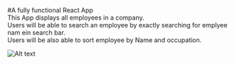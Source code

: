 #A fully functional React App  
This App displays all employees in a company.  
Users will be able to search an employee by exactly searching for emplyee nam ein search bar.  
Users will be also able to sort employee by Name and occupation.

![Alt text](/Assets/images/quiz.png?raw=true "quiz")  
